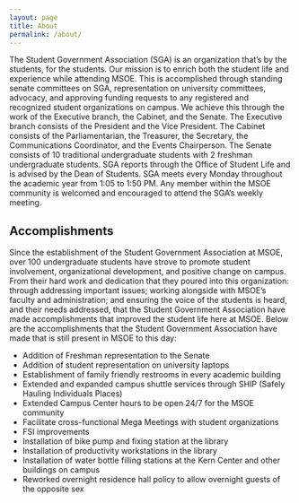 ```yaml
---
layout: page
title: About
permalink: /about/
---
```


The Student Government Association (SGA) is an organization that’s by the students, for the students. Our mission is to enrich both the student life and experience while attending MSOE. This is accomplished through standing senate committees on SGA, representation on university committees, advocacy, and approving funding requests to any registered and recognized student organizations on campus. We achieve this through the work of the Executive branch, the Cabinet, and the Senate. The Executive branch consists of the President and the Vice President. The Cabinet consists of the Parliamentarian, the Treasurer, the Secretary, the Communications Coordinator, and the Events Chairperson. The Senate consists of 10 traditional undergraduate students with 2 freshman undergraduate students. SGA reports through the Office of Student Life and is advised by the Dean of Students. SGA meets every Monday throughout the academic year from 1:05 to 1:50 PM. Any member within the MSOE community is welcomed and encouraged to attend the SGA’s weekly meeting.

## Accomplishments
Since the establishment of the Student Government Association at MSOE, over 100 undergraduate students have strove to promote student involvement, organizational development, and positive change on campus. From their hard work and dedication that they poured into this organization: through addressing important issues; working alongside with MSOE’s faculty and administration; and ensuring the voice of the students is heard, and their needs addressed, that the Student Government Association have made accomplishments that improved the student life here at MSOE. Below are the accomplishments that the Student Government Association have made that is still present in MSOE to this day:

* Addition of Freshman representation to the Senate
* Addition of student representation on university laptops
* Establishment of family friendly restrooms in every academic building
* Extended and expanded campus shuttle services through SHIP (Safely Hauling Individuals Places)
* Extended Campus Center hours to be open 24/7 for the MSOE community
* Facilitate cross-functional Mega Meetings with student organizations
* FSI improvements
* Installation of bike pump and fixing station at the library
* Installation of productivity workstations in the library
* Installation of water bottle filling stations at the Kern Center and other buildings on campus
* Reworked overnight residence hall policy to allow overnight guests of the opposite sex
